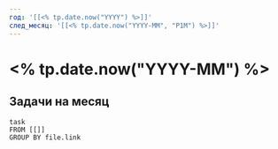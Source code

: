 ```yaml
---
год: '[[<% tp.date.now("YYYY") %>]]'
след_месяц: '[[<% tp.date.now("YYYY-MM", "P1M") %>]]'
---
```



# <% tp.date.now("YYYY-MM") %>

## Задачи на месяц

```dataview
task
FROM [[]]
GROUP BY file.link
```
